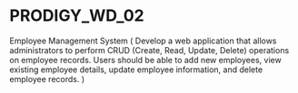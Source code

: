 # PRODIGY_WD_02
Employee Management System ( Develop a web application that allows administrators to perform CRUD (Create, Read, Update, Delete) operations on employee records. Users should be able to add new employees, view existing employee details, update employee information, and delete employee records. )
